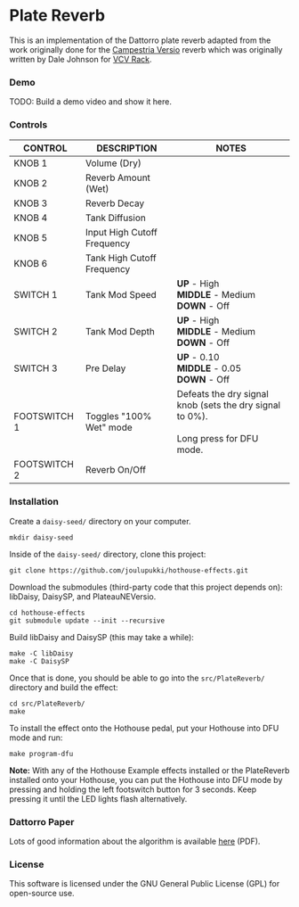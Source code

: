 # Plate Reverb

This is an implementation of the Dattorro plate reverb adapted from the work originally done for the [Campestria Versio](https://github.com/digitalartifactmusic/PlateauNEVersio) reverb which was originally written by Dale Johnson for [VCV Rack](https://github.com/ValleyAudio/ValleyRackFree/tree/main/src/Plateau).

### Demo

TODO: Build a demo video and show it here.

### Controls

| CONTROL | DESCRIPTION | NOTES |
|-|-|-|
| KNOB 1 | Volume (Dry) |  |
| KNOB 2 | Reverb Amount (Wet) |  |
| KNOB 3 | Reverb Decay |  |
| KNOB 4 | Tank Diffusion |  |
| KNOB 5 | Input High Cutoff Frequency |  |
| KNOB 6 | Tank High Cutoff Frequency |  |
| SWITCH 1 | Tank Mod Speed | **UP** - High<br/>**MIDDLE** - Medium<br/>**DOWN** - Off |
| SWITCH 2 | Tank Mod Depth | **UP** - High<br/>**MIDDLE** - Medium<br/>**DOWN** - Off |
| SWITCH 3 | Pre Delay | **UP** - 0.10<br/>**MIDDLE** - 0.05<br/>**DOWN** - Off |
| FOOTSWITCH 1 | Toggles "100% Wet" mode | Defeats the dry signal knob (sets the dry signal to 0%).<br/><br/>Long press for DFU mode. |
| FOOTSWITCH 2 | Reverb On/Off |  |

### Installation

Create a `daisy-seed/` directory on your computer.
```
mkdir daisy-seed
```

Inside of the `daisy-seed/` directory, clone this project:
```
git clone https://github.com/joulupukki/hothouse-effects.git
```

Download the submodules (third-party code that this project depends on): libDaisy, DaisySP, and PlateauNEVersio.
```
cd hothouse-effects
git submodule update --init --recursive
```

Build libDaisy and DaisySP (this may take a while):
```
make -C libDaisy
make -C DaisySP
```

Once that is done, you should be able to go into the `src/PlateReverb/` directory and build the effect:
```
cd src/PlateReverb/
make
```

To install the effect onto the Hothouse pedal, put your Hothouse into DFU mode and run:
```
make program-dfu
```

**Note:** With any of the Hothouse Example effects installed or the PlateReverb installed onto your Hothouse, you can put the Hothouse into DFU mode by pressing and holding the left footswitch button for 3 seconds. Keep pressing it until the LED lights flash alternatively.

### Dattorro Paper

Lots of good information about the algorithm is available [here](https://ccrma.stanford.edu/~dattorro/EffectDesignPart1.pdf) (PDF).

### License

This software is licensed under the GNU General Public License (GPL) for open-source use.

